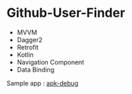 # Github-User-Finder
- MVVM
- Dagger2
- Retrofit
- Kotlin
- Navigation Component
- Data Binding

Sample app : [apk-debug](https://github.com/choiruru/Github-User-Finder/raw/master/app-debug.apk)
